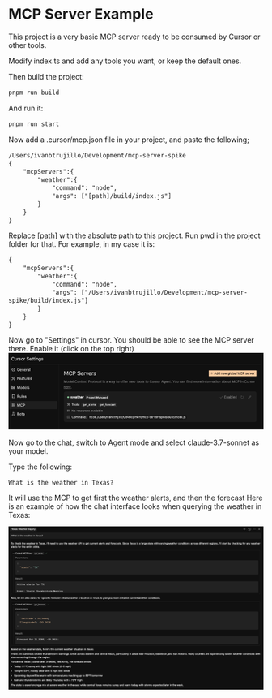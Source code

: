 
# MCP Server Example

This project is a very basic MCP server ready to be consumed by Cursor or other tools.

Modify index.ts and add any tools you want, or keep the default ones.

Then build the project:

```bash
pnpm run build
```

And run it:

```bash
pnpm run start
```

Now add a .cursor/mcp.json file in your project, and paste the following;

```
/Users/ivanbtrujillo/Development/mcp-server-spike
{
    "mcpServers":{
        "weather":{
            "command": "node",
            "args": ["[path]/build/index.js"]
        }     
    }
}
```
Replace [path] with the absolute path to this project. Run pwd in the project folder for that. For example, in my case it is:
```
{
    "mcpServers":{
        "weather":{
            "command": "node",
            "args": ["/Users/ivanbtrujillo/Development/mcp-server-spike/build/index.js"]
        }     
    }
}
```
Now go to "Settings" in cursor. You should be able to see the MCP server there. Enable it (click on the top right)
![MCP Server Cursor](./docs/mcp-server.png)

Now go to the chat, switch to Agent mode and select claude-3.7-sonnet as your model.

Type the following: 
```
What is the weather in Texas?
```

It will use the MCP to get first the weather alerts, and then the forecast
Here is an example of how the chat interface looks when querying the weather in Texas:

![Chat Interface](./docs/chat.png)
